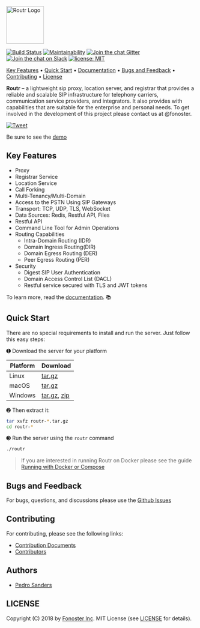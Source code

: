 
<img src="https://raw.githubusercontent.com/fonoster/routr/master/brand.png" alt="Routr Logo" height="100">

<br />

[![Build Status](https://travis-ci.org/fonoster/routr.svg?branch=master)](https://travis-ci.org/fonoster/routr) [![Maintainability](https://api.codeclimate.com/v1/badges/beb25546dbb26fd600d2/maintainability)](https://codeclimate.com/github/fonoster/routr/maintainability) <!-- [![Test Coverage](https://api.codeclimate.com/v1/badges/beb25546dbb26fd600d2/test_coverage)](https://codeclimate.com/github/fonoster/routr/test_coverage)--> [![Join the chat Gitter](https://badges.gitter.im/Join%20Chat.svg)](https://gitter.im/fonoster/routr?utm_source=badge&utm_medium=badge&utm_campaign=pr-badge&utm_content=badge)
[![Join the chat on Slack](https://img.shields.io/badge/slack-join%20chat-pink.svg)](https://fonosterteam.typeform.com/to/Xy8Oc0)
<a href="https://opensource.org/licenses/MIT"><img src="https://img.shields.io/badge/License-MIT-blue.svg" alt="license: MIT"></a>

<p align="left">
  <a href="#key-features">Key Features</a> •
  <a href="#quick-start">Quick Start</a> •
  <a href="https://routr.io/docs">Documentation</a> •
  <a href="#bugs-and-feedback">Bugs and Feedback</a> •
  <a href="#Contributing">Contributing</a> •
  <a href="#license">License</a>
</p>

**Routr** – a lightweight sip proxy, location server, and registrar that provides a reliable and scalable SIP infrastructure for telephony carriers, communication service providers, and integrators. It also provides with capabilities that are suitable for the enterprise and personal needs. To get involved in the development of this project please contact us at @fonoster.

[![Tweet](https://img.shields.io/twitter/url/http/shields.io.svg?style=social)](https://twitter.com/intent/tweet?text=Next-generation%20SIP%20Server&url=https://github.com/fonoster/routr&via=fonoster&hashtags=voip,sip,webrtc,telephony)

Be sure to see the [demo](https://demo.routr.io/login)

## Key Features

- Proxy
- Registrar Service
- Location Service
- Call Forking
- Multi-Tenancy/Multi-Domain
- Access to the PSTN Using SIP Gateways
- Transport: TCP, UDP, TLS, WebSocket
- Data Sources: Redis, Restful API, Files
- Restful API
- Command Line Tool for Admin Operations
- Routing Capabilities
  - Intra-Domain Routing (IDR)
  - Domain Ingress Routing(DIR)
  - Domain Egress Routing (DER)
  - Peer Egress Routing (PER)
- Security
  - Digest SIP User Authentication
  - Domain Access Control List (DACL)
  - Restful service secured with TLS and JWT tokens

To learn more, read the [documentation](https://routr.io/docs). :books:

## Quick Start

There are no special requirements to install and run the server. Just follow this easy steps:

&#10122; Download the server for your platform

| Platform | Download |
| -- | -- |
| Linux | [tar.gz](https://github.com/fonoster/routr/releases/download/1.0.0-rc1/routr-1.0.0-rc1_linux-x64_bin.tar.gz) |  
| macOS | [tar.gz](https://github.com/fonoster/routr/releases/download/1.0.0-rc1/routr-1.0.0-rc1_osx-x64_bin.tar.gz) |  
| Windows | [tar.gz](https://github.com/fonoster/routr/releases/download/1.0.0-rc1/routr-1.0.0-rc1_windows-x64_bin.tar.gz), [zip](https://github.com/fonoster/routr/releases/download/1.0.0-rc1/routr-1.0.0-rc1_windows-x64_bin.zip) |  

&#10123; Then extract it:

```bash
tar xvfz routr-*.tar.gz
cd routr-*
```

&#10124; Run the server using the `routr` command

```bash
./routr
```

> If you are interested in running Routr on Docker please see the guide [Running with Docker or Compose](https://routr.io/docs/guides/running-with-docker-or-compose/)

## Bugs and Feedback

For bugs, questions, and discussions please use the [Github Issues](https://github.com/fonoster/routr/issues)

## Contributing

For contributing, please see the following links:

 - [Contribution Documents](https://github.com/fonoster/routr/blob/master/CONTRIBUTING.md)
 - [Contributors](https://github.com/fonoster/routr/contributors)

## Authors
 - [Pedro Sanders](https://github.com/psanders)

## LICENSE
Copyright (C) 2018 by [Fonoster Inc](https://fonoster.com). MIT License (see [LICENSE](https://github.com/fonoster/routr/blob/master/LICENSE) for details).
